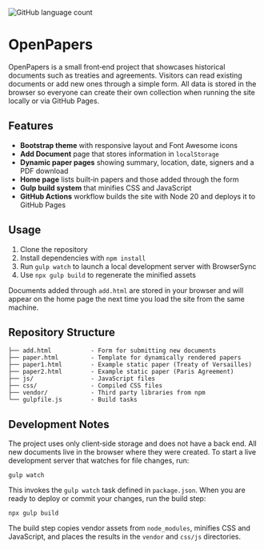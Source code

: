 ![GitHub language count](https://img.shields.io/github/languages/count/atalaydenknalbant/openpapers)

# OpenPapers

OpenPapers is a small front‑end project that showcases historical documents such as treaties and agreements. Visitors can read existing documents or add new ones through a simple form. All data is stored in the browser so everyone can create their own collection when running the site locally or via GitHub Pages.

## Features

- **Bootstrap theme** with responsive layout and Font Awesome icons
- **Add Document** page that stores information in `localStorage`
- **Dynamic paper pages** showing summary, location, date, signers and a PDF download
- **Home page** lists built‑in papers and those added through the form
- **Gulp build system** that minifies CSS and JavaScript
- **GitHub Actions** workflow builds the site with Node 20 and deploys it to GitHub Pages

## Usage

1. Clone the repository
2. Install dependencies with `npm install`
3. Run `gulp watch` to launch a local development server with BrowserSync
4. Use `npx gulp build` to regenerate the minified assets

Documents added through `add.html` are stored in your browser and will appear on the home page the next time you load the site from the same machine.

## Repository Structure

```
├── add.html           - Form for submitting new documents
├── paper.html         - Template for dynamically rendered papers
├── paper1.html        - Example static paper (Treaty of Versailles)
├── paper2.html        - Example static paper (Paris Agreement)
├── js/                - JavaScript files
├── css/               - Compiled CSS files
├── vendor/            - Third party libraries from npm
└── gulpfile.js        - Build tasks
```

## Development Notes

The project uses only client‑side storage and does not have a back end. All new documents live in the browser where they were created. To start a live development server that watches for file changes, run:

```
gulp watch
```

This invokes the `gulp watch` task defined in `package.json`. When you are ready to deploy or commit your changes, run the build step:

```
npx gulp build
```

The build step copies vendor assets from `node_modules`, minifies CSS and JavaScript, and places the results in the `vendor` and `css/js` directories.

